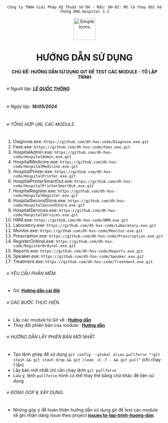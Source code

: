 <div align="center">

`Công ty TNHH Giải Pháp Kỹ Thuật Số DH - Mẫu: DH-02: Mô tả thay đổi hệ thống DHG.Hospital 3.1`

</div>

<div align="center">
  <img src="https://raw.githubusercontent.com/dh-hos/dhg.hospitalprinter/main/Deploy_Tools/Logo.ico" alt="Simple Icons" width=70>
  <h1>HƯỚNG DẪN SỬ DỤNG</h1>  
</div>
<div align="center">

#### CHỦ ĐỀ: HƯỚNG DẪN SỬ DỤNG GIT ĐỂ TEST CÁC MODULE - TỔ LẬP TRÌNH

</div>

###### :eight_spoked_asterisk: Người lập: [**LÊ QUỐC THỐNG**](https://github.com/lequocthong29)

###### :eight_spoked_asterisk: Ngày lập: **18/05/2024**

###### :eight_spoked_asterisk: TỔNG HỢP URL CÁC MODULE.
1. Diagnose.exe: `https://github.com/dh-hos-code/Diagnose.exe.git`
2. Fees.exe: `https://github.com/dh-hos-code/Fees.exe.git`
3. HospitalAdmin.exe: `https://github.com/dh-hos-code/HospitalAdmin.exe.git`
4. HospitalMedicine.exe: `https://github.com/dh-hos-code/HospitalMedicine.exe.git`
5. HospitalPrinter.exe: `https://github.com/dh-hos-code/HospitalPrinter.exe.git`
6. HospitalPrinterSmartOut.exe: `https://github.com/dh-hos-code/HospitalPrinterSmartOut.exe.git`
7. HospitalRegister.exe: `https://github.com/dh-hos-code/HospitalRegister.exe.git`
8. HospitalSecondStore.exe: `https://github.com/dh-hos-code/HospitalSecondStore.exe.git`
9. HospitalServices.exe: `https://github.com/dh-hos-code/HospitalServices.exe.git`
10. HRM.exe: `https://github.com/dh-hos-code/HRM.exe.git`
11. Laboratory.exe: `https://github.com/dh-hos-code/Laboratory.exe.git`
12. Monitor.exe: `https://github.com/dh-hos-code/Monitor.exe.git`
13. Prescription.exe: `https://github.com/dh-hos-code/Prescription.exe.git`
14. RegisterOrdinal.exe: `https://github.com/dh-hos-code/RegisterOrdinal.exe.git`
15. Reports.exe: `https://github.com/dh-hos-code/Reports.exe.git`
16. Speaker.exe: `https://github.com/dh-hos-code/Speaker.exe.git`
17. Treatment.exe: `https://github.com/dh-hos-code/Treatment.exe.git`

###### :eight_spoked_asterisk: YÊU CẦU PHẦN MỀM.
- Git: [**Hướng dẫn cài đặt**](https://github.com/dh-hos-code/to-lap-trinh-huong-dan/blob/main/docs/Huong-dan-cai-dat-Git.md)

###### :eight_spoked_asterisk: CÁC BƯỚC THỰC HIỆN.
- Lấy các module từ Git về : [**Hướng dẫn**](https://github.com/dh-hos-code/to-lap-trinh-huong-dan/blob/main/docs/Clone-project.md)
- Thay đổi phiên bản của module : [**Hướng dẫn**](https://github.com/dh-hos-code/to-lap-trinh-huong-dan/blob/main/docs/Reset-commit.md)

###### :eight_spoked_asterisk: HƯỚNG DẪN LẤY PHIÊN BẢN MỚI NHẤT.
- Tạo lệnh ghép để sử dụng `git config --global alias.pullforce "!git stash && git stash drop && git clean -d -f . && git pull"` (chỉ chạy 1 lần)
- Lấy bản mới nhất chỉ cần chạy lệnh `git pullforce`
- Lưu ý, lệnh `pullforce` mình có thể thay thế bằng chữ khác để tiện sử dụng

###### :eight_spoked_asterisk: ĐÓNG GÓP & XÂY DỰNG.
- Những góp ý để hoàn thiện hướng dẫn sử dụng git để test các module sẽ ghi nhận dạng issue theo project [**issues to-lap-trinh-huong-dan**](https://github.com/dh-hos-code/to-lap-trinh-huong-dan/issues).



